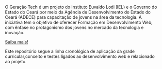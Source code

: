 O Geração Tech é um projeto do Instituto Euvaldo Lodi (IEL) e o Governo do Estado do Ceará por meio da Agência de Desenvolvimento do Estado do Ceará (ADECE) para capacitação de jovens na área da tecnologia.
A iniciativa tem o objetivo de oferecer Formação em Desenvolvimento Web, com ênfase no protagonismo dos jovens no mercado da tecnologia e inovação.

<a href="https://geracaotech.iel-ce.org.br/">Saiba mais!</a>

Este repositório segue a linha cronológica de aplicação da grade curricular,conceito e testes ligados ao desenvolvimento web e relacionado ao projeto. 
